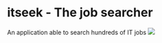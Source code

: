 # itseek - The job searcher

An application able to search hundreds of IT jobs
![](https://github.com/ptran1203/itseek/blob/master/imgs/Capture.PNG?raw=true)
